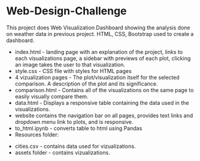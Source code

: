 # Web-Design-Challenge

This project does Web Visualization Dashboard showing the analysis done on weather data in previous project. HTML, CSS, Bootstrap used to create a dashboard.

* index.html - landing page with an explanation of the project, links to each visualizations page, a sidebar with previews of each plot, clicking an image takes the user to that visualization.
* style.css - CSS file with styles for HTML pages
* 4 vizualization pages - The plot/visualization itself for the selected comparison. A description of the plot and its significance.
* comparison.html - Contains all of the visualizations on the same page to easily visually compare them.
* data.html - Displays a responsive table containing the data used in the visualizations.
* website contains the navigation bar on all pages, provides text links and dropdown menu link to plots, and is responsive.
* to_html.ipynb - converts table to html using Pandas
* Resources folder:
- cities.csv - contains data used for vizualizations.
- assets folder - contains vizualizations.
